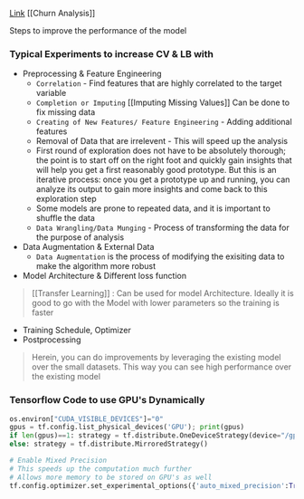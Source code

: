 <a href ="https://www.youtube.com/watch?v=DEuvGh4ZwaY&feature=youtu.be"> Link</a>
[[Churn Analysis]]

Steps to improve the performance of the model

### Typical Experiments to increase CV & LB with

- Preprocessing & Feature Engineering
	- `Correlation` - Find features that are highly correlated to the target variable
	- `Completion or Imputing` [[Imputing Missing Values]] Can be done to fix missing data
	- `Creating of New Features/ Feature Engineering` - Adding additional  features
	-  Removal of Data that are irrelevent - This will speed up the analysis
	- First round of exploration does not have to be absolutely thorough; the point is to start off on the right foot and quickly gain insights that will help you get a first reasonably good prototype. But this is an iterative process: once you get a prototype up and running, you can analyze its output to gain more insights and come back to this exploration step
	- Some models are prone to repeated data, and it is important to shuffle the data
	- `Data Wrangling/Data Munging` - Process of transforming the data for the purpose of analysis
- Data Augmentation & External Data
	- `Data Augmentation` is the process of modifying the exisiting data to make the algorithm more robust
- Model Architecture & Different loss function 
 >[[Transfer Learning]] : Can be used for model Architecture. Ideally it is good to go with the Model with lower parameters so the training is faster 
- Training Schedule, Optimizer
- Postprocessing
> Herein, you can do improvements by leveraging the existing model over the small datasets. This way you can see high performance over the existing model

### Tensorflow Code to use GPU's Dynamically
```py
os.environ["CUDA_VISIBLE_DEVICES"]="0"
gpus = tf.config.list_physical_devices('GPU'); print(gpus)
if len(gpus)==1: strategy = tf.distribute.OneDeviceStrategy(device="/gpu:0")
else: strategy = tf.distribute.MirroredStrategy()

# Enable Mixed Precision
# This speeds up the computation much further
# Allows more memory to be stored on GPU's as well
tf.config.optimizer.set_experimental_options({'auto_mixed_precision':True})
```